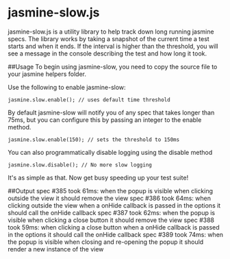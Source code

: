 # jasmine-slow.js
jasmine-slow.js is a utility library to help track down long running jasmine specs. The library works by taking a snapshot of the current time a test starts and when it ends. If the interval is higher than the threshold, you will see a message in the console describing the test and how long it took.

##Usage
To begin using jasmine-slow, you need to copy the source file to your jasmine helpers folder.

Use the following to enable jasmine-slow:

    jasmine.slow.enable(); // uses default time threshold
    
By default jasmine-slow will notify you of any spec that takes longer than 75ms, but you can configure this by passing an integer to the enable method.

    jasmine.slow.enable(150); // sets the threshold to 150ms
    
You can also programmatically disable logging using the disable method

    jasmine.slow.disable(); // No more slow logging
    
It's as simple as that. Now get busy speeding up your test suite!

##Output
    spec #385 took 61ms: when the popup is visible when clicking outside the view it should remove the view
    spec #386 took 64ms: when clicking outside the view when a onHide callback is passed in the options it should call the onHide callback
	spec #387 took 62ms: when the popup is visible when clicking a close button it should remove the view
	spec #388 took 59ms: when clicking a close button when a onHide callback is passed in the options it should call the onHide callback
	spec #389 took 74ms: when the popup is visible when closing and re-opening the popup it should render a new instance of the view